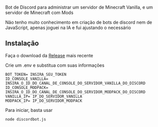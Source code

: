 Bot de Discord para administrar um servidor de Minecraft Vanilla, e um servidor de Minecraft com Mods

Não tenho muito conhecimento em criação de bots de discord nem de JavaScript, apenas joguei na IA e fui ajustando o necessário

## Instalação
Faça o download da [Release](https://github.com/yukioktk/botservermine/releases) mais recente

Crie um .env e substitua com suas informações
```
BOT_TOKEN= INSIRA_SEU_TOKEN
ID_CONSOLE_VANILLA= INSIRA_O_ID_DO_CANAL_DE_CONSOLE_DO_SERVIDOR_VANILLA_DO_DISCORD
ID_CONSOLE_MODPACK= INSIRA_O_ID_DO_CANAL_DE_CONSOLE_DO_SERVIDOR_MODPACK_DO_DISCORD
VANILLA_IP= IP_DO_SERVIDOR_VANILLA
MODPACK_IP= IP_DO_SERVIDOR_MODPACK
```
Para iniciar, basta usar
```
node discordbot.js
```